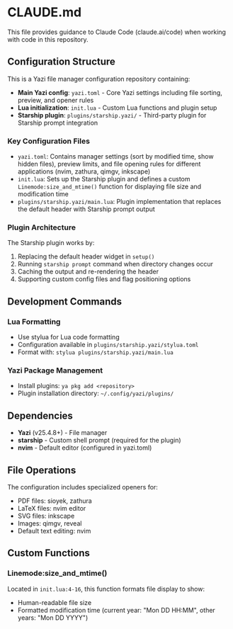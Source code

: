 # CLAUDE.md

This file provides guidance to Claude Code (claude.ai/code) when working with code in this repository.

## Configuration Structure

This is a Yazi file manager configuration repository containing:

- **Main Yazi config**: `yazi.toml` - Core Yazi settings including file sorting, preview, and opener rules
- **Lua initialization**: `init.lua` - Custom Lua functions and plugin setup
- **Starship plugin**: `plugins/starship.yazi/` - Third-party plugin for Starship prompt integration

### Key Configuration Files

- `yazi.toml`: Contains manager settings (sort by modified time, show hidden files), preview limits, and file opening rules for different applications (nvim, zathura, qimgv, inkscape)
- `init.lua`: Sets up the Starship plugin and defines a custom `Linemode:size_and_mtime()` function for displaying file size and modification time
- `plugins/starship.yazi/main.lua`: Plugin implementation that replaces the default header with Starship prompt output

### Plugin Architecture

The Starship plugin works by:
1. Replacing the default header widget in `setup()`
2. Running `starship prompt` command when directory changes occur
3. Caching the output and re-rendering the header
4. Supporting custom config files and flag positioning options

## Development Commands

### Lua Formatting
- Use stylua for Lua code formatting
- Configuration available in `plugins/starship.yazi/stylua.toml`
- Format with: `stylua plugins/starship.yazi/main.lua`

### Yazi Package Management
- Install plugins: `ya pkg add <repository>`
- Plugin installation directory: `~/.config/yazi/plugins/`

## Dependencies

- **Yazi** (v25.4.8+) - File manager
- **starship** - Custom shell prompt (required for the plugin)
- **nvim** - Default editor (configured in yazi.toml)

## File Operations

The configuration includes specialized openers for:
- PDF files: sioyek, zathura
- LaTeX files: nvim editor
- SVG files: inkscape
- Images: qimgv, reveal
- Default text editing: nvim

## Custom Functions

### Linemode:size_and_mtime()
Located in `init.lua:4-16`, this function formats file display to show:
- Human-readable file size
- Formatted modification time (current year: "Mon DD HH:MM", other years: "Mon DD  YYYY")
